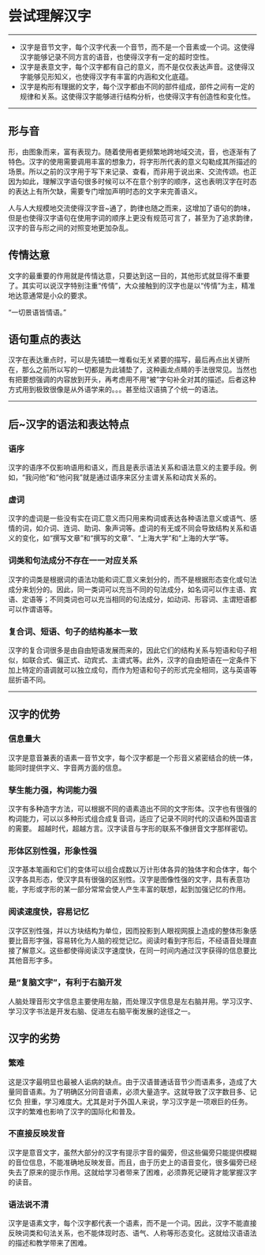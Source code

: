 # 尝试理解汉字

***

- 汉字是音节文字，每个汉字代表一个音节，而不是一个音素或一个词。这使得汉字能够记录不同方言的语音，也使得汉字有一定的超时空性。
- 汉字是表意文字，每个汉字都有自己的意义，而不是仅仅表达声音。这使得汉字能够见形知义，也使得汉字有丰富的内涵和文化底蕴。
- 汉字是构形有理据的文字，每个汉字都由不同的部件组成，部件之间有一定的规律和关系。这使得汉字能够进行结构分析，也使得汉字有创造性和变化性。

***

## 形与音

形，由图象而来，富有表现力。随着使用者更频繁地跨地域交流，音，也逐渐有了特色。汉字的使用需要调用丰富的想象力，将字形所代表的意义勾勒成其所描述的场景。所以之前的汉字用于写下来记录、查看，而非用于说出来、交流传颂。也正因为如此，理解汉字语句很多时候可以不在意个别字的顺序，这也表明汉字在时态的表达上有所欠缺，需要专门增加声明时态的文字来完善语义。

人与人大规模地交流使得汉字音~通了，韵律也随之而来，这增加了语句的韵味，但是也使得汉字语句在使用字词的顺序上更没有规范可言了，甚至为了追求韵律，汉字的音与形之间的对照变地更加杂乱。

## 传情达意

文字的最重要的作用就是传情达意，只要达到这一目的，其他形式就显得不重要了。其实可以说汉字特别注重“传情”，大众接触到的汉字也是以“传情”为主，精准地达意通常是小众的要求。

“一切景语皆情语。”

## 语句重点的表达

汉字在表达重点时，可以是先铺垫一堆看似无关紧要的描写，最后再点出关键所在，那么之前所以写的一切都是为此铺垫了，这种画龙点睛的手法很常见。当然也有把要想强调的内容放到开头，再考虑用不用“被”字句补全对其的描述。后者这种方式用到极致很像是从外语学来的。。。甚至给汉语搞了个统一的语法。

***

## 后~汉字的语法和表达特点

### 语序

汉字的语序不仅影响语用和语义，而且是表示语法关系和语法意义的主要手段。例如，“我问他”和“他问我”就是通过语序来区分主谓关系和动宾关系的。

### 虚词

汉字的虚词是一些没有实在词汇意义而只用来构词或表达各种语法意义或语气、感情的词，如介词、连词、助词、象声词等。虚词的有无或不同会导致结构关系和语义的变化，如“撰写文章”和“撰写的文章”、“上海大学”和“上海的大学”等。

### 词类和句法成分不存在一一对应关系

汉字的词类是根据词的语法功能和词汇意义来划分的，而不是根据形态变化或句法成分来划分的。因此，同一类词可以充当不同的句法成分，如名词可以作主语、宾语、定语等；不同类词也可以充当相同的句法成分，如动词、形容词、主谓短语都可以作谓语等。

### 复合词、短语、句子的结构基本一致

汉字的复合词很多是由自由短语发展而来的，因此它们的结构关系与短语和句子相似，如联合式、偏正式、动宾式、主谓式等。此外，汉字的自由短语在一定条件下加上特定的语调就可以独立成句，而作为短语和句子的形式完全相同，这与英语等屈折语不同。

***

## 汉字的优势

### 信息量大

汉字是意音兼表的语素一音节文字，每个汉字都是一个形音义紧密结合的统一体，能同时提供字义、字音两方面的信息。

### 孳生能力强，构词能力强

汉字有多种造字方法，可以根据不同的语素造出不同的文字形体。汉字也有很强的构词能力，可以以多种形式组合成复音词，适应了记录不同时代的汉语和外国语言的需要。
超越时代，超越方言。汉字读音与字形的联系不像拼音文字那样密切。

### 形体区别性强，形象性强

汉字基本笔画和它们的变体可以组合成数以万计形体各异的独体字和合体字，每个汉字各具形态，使汉字具有很强的区别性。汉字是图像性强的文字，具有表意功能，字形或字形的某一部分常常会使人产生丰富的联想，起到加强记忆的作用。

### 阅读速度快，容易记忆

汉字区别性强，并以方块结构为单位，因而投影到人眼视网膜上造成的整体形象感要比音形字强，容易转化为人脑的视觉记忆。阅读时看到字形后，不经语音处理直接了解意义。这些都使得阅读汉字速度快，在同一时间内通过汉字获得的信息要比其他音形字多。

### 是“复脑文字”，有利于右脑开发

人脑处理音形文字信息主要使用左脑，而处理汉字信息是左右脑并用。学习汉字、学习汉字书法是开发右脑、促进左右脑平衡发展的途径之一。

## 汉字的劣势

### 繁难

这是汉字最明显也最被人诟病的缺点。由于汉语普通话音节少而语素多，造成了大量同音语素。为了明确区分同音语素，必须大量造字。这就导致了汉字数目多、记忆负  担重，学习难度大。尤其是对于外国人来说，学习汉字是一项艰巨的任务。汉字的繁难也影响了汉字的国际化和普及。

### 不直接反映发音

汉字是意音文字，虽然大部分的汉字有提示字音的偏旁，但这些偏旁只能提供模糊的音位信息，不能准确地反映发音。而且，由于历史上的语音变化，很多偏旁已经失去了原来的提示作用。这就给学习者带来了困难，必须靠死记硬背才能掌握汉字的读音。

### 语法说不清

汉字是语素文字，每个汉字都代表一个语素，而不是一个词。因此，汉字不能直接反映词类和句法关系，也不能体现时态、语气、人称等形态变化。这就给汉语语法的描述和教学带来了困难。
